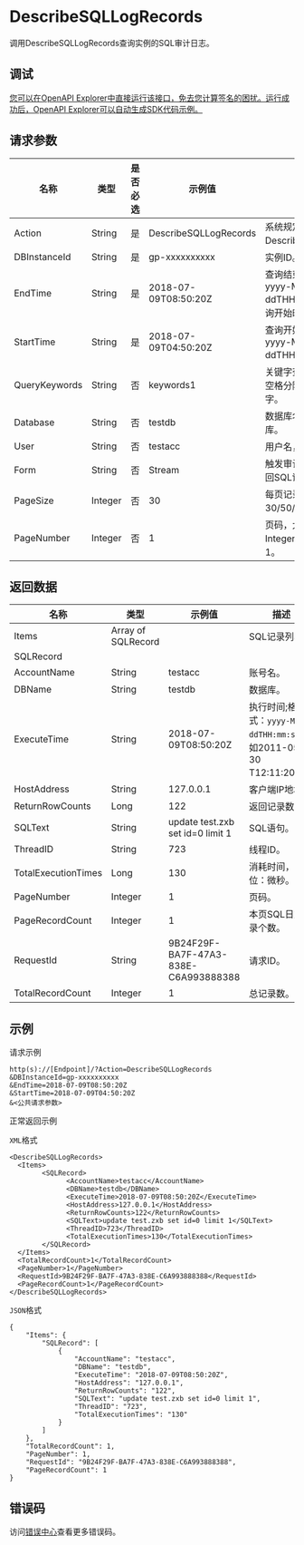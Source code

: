 # DescribeSQLLogRecords

调用DescribeSQLLogRecords查询实例的SQL审计日志。

## 调试

[您可以在OpenAPI Explorer中直接运行该接口，免去您计算签名的困扰。运行成功后，OpenAPI Explorer可以自动生成SDK代码示例。](https://api.aliyun.com/#product=gpdb&api=DescribeSQLLogRecords&type=RPC&version=2016-05-03)

## 请求参数

|名称|类型|是否必选|示例值|描述|
|--|--|----|---|--|
|Action|String|是|DescribeSQLLogRecords|系统规定参数。取值：DescribeSQLLogRecords。 |
|DBInstanceId|String|是|gp-xxxxxxxxxx|实例ID。 |
|EndTime|String|是|2018-07-09T08:50:20Z|查询结束时间，格式如：yyyy-MM-ddTHH:mm:ssZ，且大于查询开始时间。 |
|StartTime|String|是|2018-07-09T04:50:20Z|查询开始时间，格式如：yyyy-MM-ddTHH:mm:ssZ。 |
|QueryKeywords|String|否|keywords1|关键字查询，多个关键字以空格分隔，不超过10个关键字。 |
|Database|String|否|testdb|数据库名，默认为所有数据库。 |
|User|String|否|testacc|用户名，默认为所有用户。 |
|Form|String|否|Stream|触发审计文件的生成或者返回SQL记录列表。 |
|PageSize|Integer|否|30|每页记录数，取值：30/50/100；默认值：30。 |
|PageNumber|Integer|否|1|页码，大于0且不超过Integer的最大值；默认值：1。 |

## 返回数据

|名称|类型|示例值|描述|
|--|--|---|--|
|Items|Array of SQLRecord| |SQL记录列表。 |
|SQLRecord| | | |
|AccountName|String|testacc|账号名。 |
|DBName|String|testdb|数据库。 |
|ExecuteTime|String|2018-07-09T08:50:20Z|执行时间;格式：`yyyy-MM-ddTHH:mm:ssZ`，如2011-05-30 T12:11:20Z。 |
|HostAddress|String|127.0.0.1|客户端IP地址。 |
|ReturnRowCounts|Long|122|返回记录数。 |
|SQLText|String|update test.zxb set id=0 limit 1|SQL语句。 |
|ThreadID|String|723|线程ID。 |
|TotalExecutionTimes|Long|130|消耗时间，单位：微秒。 |
|PageNumber|Integer|1|页码。 |
|PageRecordCount|Integer|1|本页SQL日志记录个数。 |
|RequestId|String|9B24F29F-BA7F-47A3-838E-C6A993888388|请求ID。 |
|TotalRecordCount|Integer|1|总记录数。 |

## 示例

请求示例

```
http(s)://[Endpoint]/?Action=DescribeSQLLogRecords
&DBInstanceId=gp-xxxxxxxxxx
&EndTime=2018-07-09T08:50:20Z
&StartTime=2018-07-09T04:50:20Z
&<公共请求参数>
```

正常返回示例

`XML`格式

```
<DescribeSQLLogRecords>
  <Items>
        <SQLRecord>
              <AccountName>testacc</AccountName>
              <DBName>testdb</DBName>
              <ExecuteTime>2018-07-09T08:50:20Z</ExecuteTime>
              <HostAddress>127.0.0.1</HostAddress>
              <ReturnRowCounts>122</ReturnRowCounts>
              <SQLText>update test.zxb set id=0 limit 1</SQLText>
              <ThreadID>723</ThreadID>
              <TotalExecutionTimes>130</TotalExecutionTimes>
        </SQLRecord>
  </Items>
  <TotalRecordCount>1</TotalRecordCount>
  <PageNumber>1</PageNumber>
  <RequestId>9B24F29F-BA7F-47A3-838E-C6A993888388</RequestId>
  <PageRecordCount>1</PageRecordCount>
</DescribeSQLLogRecords>
```

`JSON`格式

```
{
	"Items": {
		"SQLRecord": [
			{
				"AccountName": "testacc",
				"DBName": "testdb",
				"ExecuteTime": "2018-07-09T08:50:20Z",
				"HostAddress": "127.0.0.1",
				"ReturnRowCounts": "122",
				"SQLText": "update test.zxb set id=0 limit 1",
				"ThreadID": "723",
				"TotalExecutionTimes": "130"
			}
		]
	},
	"TotalRecordCount": 1,
	"PageNumber": 1,
	"RequestId": "9B24F29F-BA7F-47A3-838E-C6A993888388",
	"PageRecordCount": 1
}
```

## 错误码

访问[错误中心](https://error-center.aliyun.com/status/product/gpdb)查看更多错误码。

